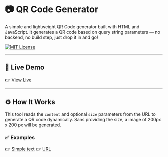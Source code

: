 # 📷 QR Code Generator

A simple and lightweight QR Code generator built with HTML and JavaScript. It generates a QR code based on query string parameters — no backend, no build step, just drop it in and go!

[![MIT License](https://img.shields.io/badge/license-MIT-blue.svg)](LICENSE)

---

## 🔗 Live Demo

👉 <a href="https://ovidiuchis.github.io/qrgenerator/?content=Hello%20World" target="_blank">View Live</a>

---

## ⚙️ How It Works

This tool reads the `content` and optional `size` parameters from the URL to generate a QR code dynamically.
Sans providing the size, a image of 200px x 200 px will be generated.

### ✅ Examples

👉 <a href="https://ovidiuchis.github.io/qrgenerator/?content=this%20is%20some%20encoded%20text" target="_blank">Simple text</a>
👉 <a href="https://ovidiuchis.github.io/qrgenerator/?content=https://www.decathlon.ro/&size=350" target="_blank">URL</a>